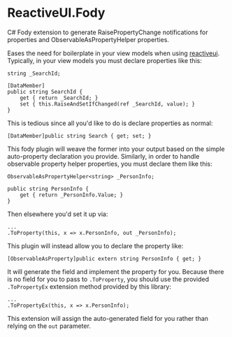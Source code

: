 # ReactiveUI.Fody
C# Fody extension to generate RaisePropertyChange notifications for properties and ObservableAsPropertyHelper   properties.

Eases the need for boilerplate in your view models when using [reactiveui](https://github.com/reactiveui/ReactiveUI).  Typically, 
in your view models you must declare properties like this:

    string _SearchId;
    
    [DataMember]
    public string SearchId {
        get { return _SearchId; }
        set { this.RaiseAndSetIfChanged(ref _SearchId, value); }
    }

This is tedious since all you'd like to do is declare properties as normal:

    [DataMember]public string Search { get; set; }
    
This fody plugin will weave the former into your output based on the simple auto-property declaration you provide.  Similarly, 
in order to handle observable property helper properties, you must declare them like this:

    ObservableAsPropertyHelper<string> _PersonInfo;
    
    public string PersonInfo {
        get { return _PersonInfo.Value; }
    }

Then elsewhere you'd set it up via:

    ...
    .ToProperty(this, x => x.PersonInfo, out _PersonInfo);

This plugin will instead allow you to declare the property like:

    [ObservableAsProperty]public extern string PersonInfo { get; }
    
It will generate the field and implement the property for you.  Because there is no field for you to pass to `.ToProperty`, you 
should use the provided `.ToPropertyEx` extension method provided by this library:

    ...
    .ToPropertyEx(this, x => x.PersonInfo);
    
This extension will assign the auto-generated field for you rather than relying on the `out` parameter.
